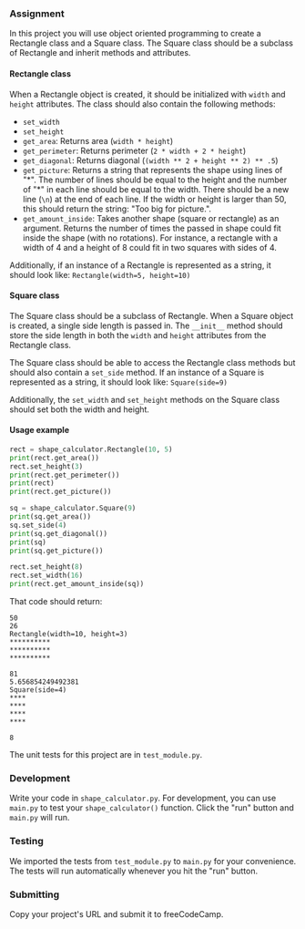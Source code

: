 ### Assignment

In this project you will use object oriented programming to create a Rectangle 
class and a Square class. The Square class should be a subclass of Rectangle 
and inherit methods and attributes.

#### Rectangle class
When a Rectangle object is created, it should be initialized with `width` and 
`height` attributes. The class should also contain the following methods:
* `set_width`
* `set_height`
* `get_area`: Returns area (`width * height`)
* `get_perimeter`: Returns perimeter (`2 * width + 2 * height`)
* `get_diagonal`: Returns diagonal (`(width ** 2 + height ** 2) ** .5`)
* `get_picture`: Returns a string that represents the shape using lines 
of "\*". The number of lines should be equal to the height and the number 
of "\*" in each line should be equal to the width. There should be a new line 
(`\n`) at the end of each line. If the width or height is larger than 50, this 
should return the string: "Too big for picture.".
* `get_amount_inside`: Takes another shape (square or rectangle) as an 
argument. Returns the number of times the passed in shape could fit inside the 
shape (with no rotations). For instance, a rectangle with a width of 4 and a 
height of 8 could fit in two squares with sides of 4.

Additionally, if an instance of a Rectangle is represented as a string, it 
should look like: `Rectangle(width=5, height=10)`

#### Square class
The Square class should be a subclass of Rectangle. When a Square object is 
created, a single side length is passed in. The `__init__` method should store 
the side length in both the `width` and `height` attributes from the Rectangle 
class.

The Square class should be able to access the Rectangle class methods but 
should also contain a `set_side` method. If an instance of a Square is 
represented as a string, it should look like: `Square(side=9)`

Additionally, the `set_width` and `set_height` methods on the Square class 
should set both the width and height.

#### Usage example
```py
rect = shape_calculator.Rectangle(10, 5)
print(rect.get_area())
rect.set_height(3)
print(rect.get_perimeter())
print(rect)
print(rect.get_picture())

sq = shape_calculator.Square(9)
print(sq.get_area())
sq.set_side(4)
print(sq.get_diagonal())
print(sq)
print(sq.get_picture())

rect.set_height(8)
rect.set_width(16)
print(rect.get_amount_inside(sq))
```
That code should return:
```
50
26
Rectangle(width=10, height=3)
**********
**********
**********

81
5.656854249492381
Square(side=4)
****
****
****
****

8
```

The unit tests for this project are in `test_module.py`.

### Development

Write your code in `shape_calculator.py`. For development, you can use 
`main.py` to test your `shape_calculator()` function. Click the "run" button 
and `main.py` will run.

### Testing 

We imported the tests from `test_module.py` to `main.py` for your convenience. 
The tests will run automatically whenever you hit the "run" button.

### Submitting

Copy your project's URL and submit it to freeCodeCamp.

